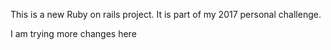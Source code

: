 This is a new Ruby on rails project. It is part of my 2017 personal challenge.

I am trying more changes here
